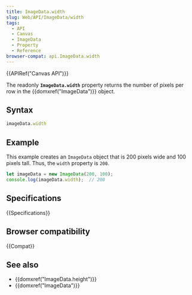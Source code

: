 ```yaml
---
title: ImageData.width
slug: Web/API/ImageData/width
tags:
  - API
  - Canvas
  - ImageData
  - Property
  - Reference
browser-compat: api.ImageData.width
---
```

{{APIRef("Canvas API")}}

The readonly **`ImageData.width`** property returns the number
of pixels per row in the {{domxref("ImageData")}} object.

## Syntax

```js
imageData.width
```

## Example

This example creates an `ImageData` object that is 200 pixels wide and 100
pixels tall. Thus, the `width` property is `200`.

```js
let imageData = new ImageData(200, 100);
console.log(imageData.width);  // 200
```

## Specifications

{{Specifications}}

## Browser compatibility

{{Compat}}

## See also

- {{domxref("ImageData.height")}}
- {{domxref("ImageData")}}
